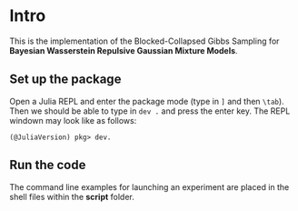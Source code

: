 # Intro 
This is the implementation of the Blocked-Collapsed Gibbs Sampling for **Bayesian Wasserstein Repulsive Gaussian Mixture Models**. 

## Set up the package
Open a Julia REPL and enter the package mode (type in ```]``` and then ```\tab```).
Then we should be able to type in ```dev .``` and press the enter key. 
The REPL windown may look like as follows:
```
(@JuliaVersion) pkg> dev. 
```

## Run the code
The command line examples for launching an experiment are placed in the shell files within the **script** folder.

